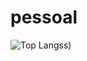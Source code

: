 # pessoal
![Top Langs](https://github-readme-stats.vercel.app/api/top-langs/?username=fosterguys&theme=tokyonight)s)
